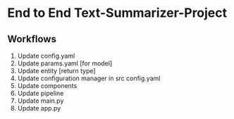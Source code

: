 # End to End Text-Summarizer-Project


## Workflows

1. Update config.yaml
2. Update params.yaml [for model]
3. Update entity [return type]
4. Update configuration manager in src config.yaml
5. Update components
6. Update pipeline
7. Update main.py
8. Update app.py
